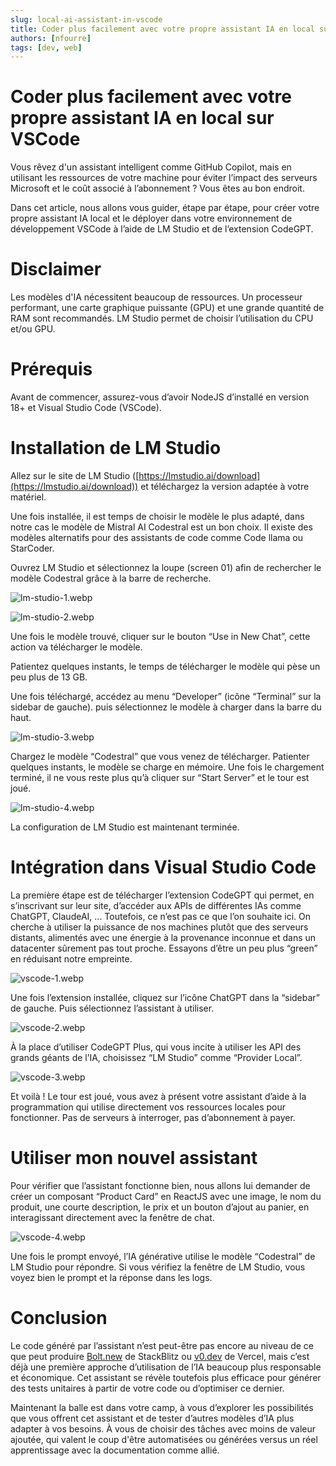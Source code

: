 ```yaml
---
slug: local-ai-assistant-in-vscode
title: Coder plus facilement avec votre propre assistant IA en local sur VSCode
authors: [nfourre]
tags: [dev, web]
---
```


# Coder plus facilement avec votre propre assistant IA en local sur VSCode

Vous rêvez d'un assistant intelligent comme GitHub Copilot, mais en utilisant les ressources de votre machine pour éviter l’impact  des serveurs Microsoft et le coût associé à l’abonnement ? Vous êtes au bon endroit.

<!-- truncate -->

Dans cet article, nous allons vous guider, étape par étape, pour créer votre propre assistant IA local et le déployer dans votre environnement de développement VSCode à l’aide de LM Studio et de l’extension CodeGPT.

# Disclaimer

Les modèles d'IA nécessitent beaucoup de ressources. Un processeur performant, une carte graphique puissante (GPU) et une grande quantité de RAM sont recommandés. LM Studio permet de choisir l’utilisation du CPU et/ou GPU.

# Prérequis

Avant de commencer, assurez-vous d’avoir NodeJS d’installé en version 18+ et Visual Studio Code (VSCode).

# Installation de LM Studio

Allez sur le site de LM Studio ([https://lmstudio.ai/download](https://lmstudio.ai/download)) et téléchargez la version adaptée à votre matériel.

Une fois installée, il est temps de choisir le modèle le plus adapté, dans notre cas le modèle de Mistral AI Codestral est un bon choix. Il existe des modèles alternatifs pour des assistants de code comme Code llama ou StarCoder.

Ouvrez LM Studio et sélectionnez la loupe (screen 01) afin de rechercher le modèle Codestral grâce à la barre de recherche.

![lm-studio-1.webp](lm-studio-1.webp)

![lm-studio-2.webp](lm-studio-2.webp)

Une fois le modèle trouvé, cliquer sur le bouton “Use in New Chat”, cette action va télécharger le modèle.

Patientez quelques instants, le temps de télécharger le modèle qui pèse un peu plus de 13 GB.

Une fois téléchargé, accédez au menu “Developer” (icône “Terminal” sur la sidebar de gauche). puis sélectionnez le modèle à charger dans la barre du haut.

![lm-studio-3.webp](lm-studio-3.webp)

Chargez le modèle “Codestral” que vous venez de télécharger. Patienter quelques instants, le modèle se charge en mémoire. Une fois le chargement terminé, il ne vous reste plus qu’à cliquer sur “Start Server” et le tour est joué.

![lm-studio-4.webp](lm-studio-4.webp)

La configuration de LM Studio est maintenant terminée.

# Intégration dans Visual Studio Code

La première étape est de télécharger l’extension CodeGPT qui permet, en s’inscrivant sur leur site, d’accéder aux APIs de différentes IAs comme ChatGPT, ClaudeAI, … Toutefois, ce n’est pas ce que l’on souhaite ici. On cherche à utiliser la puissance de nos machines plutôt que des serveurs distants, alimentés avec une énergie à la provenance inconnue et dans un datacenter sûrement pas tout proche. Essayons d’être un peu plus “green” en réduisant notre empreinte.

![vscode-1.webp](vscode-1.webp)

Une fois l’extension installée, cliquez sur l’icône ChatGPT dans la “sidebar” de gauche. Puis sélectionnez l’assistant à utiliser.

![vscode-2.webp](vscode-2.webp)

À la place d’utiliser CodeGPT Plus, qui vous incite à utiliser les API des grands géants de l’IA, choisissez “LM Studio” comme “Provider Local”.

![vscode-3.webp](vscode-3.webp)

Et voilà ! Le tour est joué, vous avez à présent votre assistant d’aide à la programmation qui utilise directement vos ressources locales pour fonctionner. Pas de serveurs à interroger, pas d’abonnement à payer.

# Utiliser mon nouvel assistant

Pour vérifier que l’assistant fonctionne bien, nous allons lui demander de créer un composant “Product Card” en ReactJS avec une image, le nom du produit, une courte description, le prix et un bouton d’ajout au panier, en interagissant directement avec la fenêtre de chat.

![vscode-4.webp](vscode-4.webp)

Une fois le prompt envoyé, l’IA générative utilise le modèle “Codestral” de LM Studio pour répondre. Si vous vérifiez la fenêtre de LM Studio, vous voyez bien le prompt et la réponse dans les logs.

# Conclusion

Le code généré par l’assistant n’est peut-être pas encore au niveau de ce que peut produire [Bolt.new](http://Bolt.new) de StackBlitz ou [v0.dev](http://v0.dev) de Vercel, mais c’est déjà une première approche d’utilisation de l’IA beaucoup plus responsable et économique. 
Cet assistant se révèle toutefois plus efficace pour générer des tests unitaires à partir de votre code ou d’optimiser ce dernier.

Maintenant la balle est dans votre camp, à vous d’explorer les possibilités que vous offrent cet assistant et de tester d’autres modèles d’IA plus adapter à vos besoins. À vous de choisir des tâches avec moins de valeur ajoutée, qui valent le coup d'être automatisées ou générées versus un réel apprentissage avec la documentation comme allié.